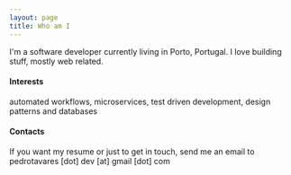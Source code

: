 ```yaml
---
layout: page
title: Who am I
---
```


I'm a software developer currently living in Porto, Portugal. I love building stuff, mostly web related.

#### Interests

automated workflows, microservices, test driven development, design patterns and databases

#### Contacts

If you want my resume or just to get in touch, send me an email to pedrotavares [dot] dev [at] gmail [dot] com
